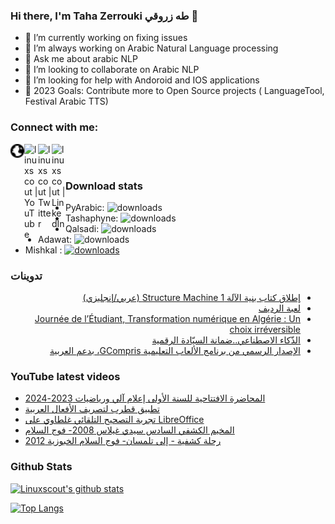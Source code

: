 ### Hi there, I'm Taha Zerrouki طه زروقي 👋
- 🔭 I’m currently working on fixing issues
- 🔭 I’m always working on Arabic Natural Language processing
- 💬 Ask me about arabic NLP
- 👯 I’m looking to collaborate on Arabic NLP
- 🤔 I’m looking for help with Andoroid and IOS applications
- 🥅 2023 Goals: Contribute more to Open Source projects ( LanguageTool, Festival Arabic TTS)

### Connect with me:

[<img align="left" alt="tahadz.com" width="22px" src="https://raw.githubusercontent.com/iconic/open-iconic/master/svg/globe.svg" />](http://tahadz.com)
[<img align="left" alt="linuxscout | YouTube" width="22px" src="https://cdn.jsdelivr.net/npm/simple-icons@v3/icons/youtube.svg" />](https://www.youtube.com/@taha.zerrouki)
[<img align="left" alt="linuxscout | Twitter" width="22px" src="https://cdn.jsdelivr.net/npm/simple-icons@v3/icons/twitter.svg" />](http://twitter.com/linuxscout)
[<img align="left" alt="linuxscout | LinkedIn" width="22px" src="https://cdn.jsdelivr.net/npm/simple-icons@v3/icons/linkedin.svg" />](https://www.linkedin.com/in/tahazerrouki/)
<br />
<br />

### Download stats
* PyArabic: ![downloads](https://img.shields.io/pypi/dm/PyArabic?style=plastic)
* Tashaphyne: ![downloads](https://img.shields.io/pypi/dm/tashaphyne?style=plastic)
* Qalsadi: ![downloads](https://img.shields.io/pypi/dm/qalsadi?style=plastic)
* Adawat: ![downloads](https://img.shields.io/pypi/dm/adawat?style=plastic)
* Mishkal : [![downloads]( https://img.shields.io/sourceforge/dt/mishkal.svg)](http://sourceforge.org/projects/mishkal)


### تدوينات


<div dir="rtl">

<!-- BLOG-POST-LIST:START -->
- [إطلاق كتاب بنية الآلة Structure Machine 1 &lpar;عربي/إنجليزي&rpar;](https://tahadz.wordpress.com/2023/09/22/strm1engbook/)
- [لعبة الرديف](https://tahadz.wordpress.com/2023/08/09/%d9%84%d8%b9%d8%a8%d8%a9-%d8%a7%d9%84%d8%b1%d8%af%d9%8a%d9%81/)
- [Journée de l’Étudiant, Transformation numérique en Algérie : Un choix irréversible](https://tahadz.wordpress.com/2023/06/11/journee-de-letudiant-transformation-numerique-en-algerie-un-choix-irreversible/)
- [الذّكاء الاصطناعي..ضمانة السيّادة الرقمية](https://tahadz.wordpress.com/2023/06/11/%d8%a7%d9%84%d8%b0%d9%91%d9%83%d8%a7%d8%a1-%d8%a7%d9%84%d8%a7%d8%b5%d8%b7%d9%86%d8%a7%d8%b9%d9%8a-%d8%b6%d9%85%d8%a7%d9%86%d8%a9-%d8%a7%d9%84%d8%b3%d9%8a%d9%91%d8%a7%d8%af%d8%a9-%d8%a7%d9%84%d8%b1/)
- [الإصدار الرسمي من برنامج الألعاب التعليمية GCompris، بدعم العربية](https://tahadz.wordpress.com/2023/06/10/%d8%a7%d9%84%d8%a5%d8%b5%d8%af%d8%a7%d8%b1-%d8%a7%d9%84%d8%b1%d8%b3%d9%85%d9%8a-%d9%85%d9%86-%d8%a8%d8%b1%d9%86%d8%a7%d9%85%d8%ac-%d8%a7%d9%84%d8%a3%d9%84%d8%b9%d8%a7%d8%a8-%d8%a7%d9%84%d8%aa%d8%b9/)
<!-- BLOG-POST-LIST:END -->
</div>


### YouTube latest videos
<!-- YOUTUBE:START -->
- [المحاضرة الافتتاحية للسنة الأولى إعلام آلي ورياضيات 2023-2024](https://www.youtube.com/watch?v=wlWjzWSX7nM)
- [تطبيق قطرب لتصريف الأفعال العربية](https://www.youtube.com/watch?v=ybPoI091ECA)
- [تجربة التصحيح التلقائي غلطاوي على LibreOffice](https://www.youtube.com/watch?v=BD6Clh5rT7Q)
- [المخيم الكشفي السادس سيدي غيلاس 2008- فوج السلام](https://www.youtube.com/watch?v=-pkPy0TgL_U)
- [رحلة كشفية - إلى تلمسان- فوج السلام الخبوزية 2012](https://www.youtube.com/watch?v=qAAZvS1tQnY)
<!-- YOUTUBE:END -->

### Github Stats
[![Linuxscout's github stats](https://github-readme-stats.vercel.app/api?username=linuxscout&show_icons=true)](https://github.com/anuraghazra/github-readme-stats)

[![Top Langs](https://github-readme-stats.vercel.app/api/top-langs/?username=linuxscout&layout=compact)](https://github.com/anuraghazra/github-readme-stats)

<!--
**linuxscout/linuxscout** is a ✨ _special_ ✨ repository because its `README.md` (this file) appears on your GitHub profile.

Here are some ideas to get you started:

- 🔭 I’m currently working on ...
- 🌱 I’m currently learning ...
- 👯 I’m looking to collaborate on ...
- 🤔 I’m looking for help with ...
- 💬 Ask me about ...
- 📫 How to reach me: ...
- 😄 Pronouns: ...
- ⚡ Fun fact: ...
-->
